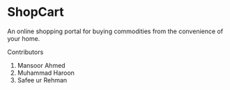 # ShopCart

An online shopping portal for buying commodities from the convenience of your home.

Contributors

1. Mansoor Ahmed
2. Muhammad Haroon
3. Safee ur Rehman
